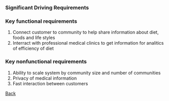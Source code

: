 ### Significant Driving Requirements

### Key functional requirements

1. Connect customer to community to help share information about diet, foods and life styles
1. Interract with professional medical clinics to get information for analitics of efficiency of diet

### Key nonfunctional requirements

1. Ability to scale system by community size and number of communities
1. Privacy of medical information
1. Fast interaction between customers

[Back](README.md)